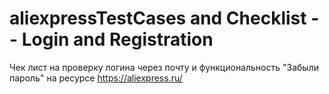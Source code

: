 # aliexpressTestCases and Checklist -- Login and Registration
Чек лист на проверку логина через почту и функциональность "Забыли пароль"  на ресурсе https://aliexpress.ru/
